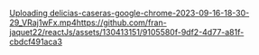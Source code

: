 [Uploading delicias-caseras-google-chrome-2023-09-16-18-30-29_VRaj1wFx.mp4](https://github.com/fran-jaquet22/reactJs/assets/130413151/9105580f-9df2-4d77-a81f-cbdcf491aca3)https://github.com/fran-jaquet22/reactJs/assets/130413151/9105580f-9df2-4d77-a81f-cbdcf491aca3
